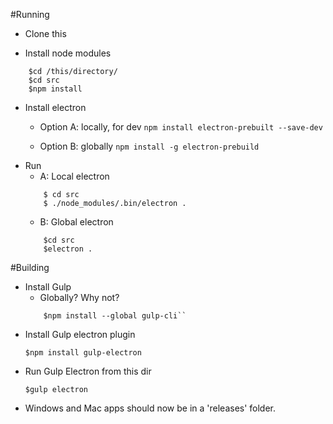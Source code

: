 #Running

* Clone this

* Install node modules
``` 
	$cd /this/directory/
	$cd src
	$npm install 
```
* Install electron 
	* Option A: locally, for dev
		``` npm install electron-prebuilt --save-dev ```
		
	* Option B: globally
		```npm install -g electron-prebuild```
* Run
	* A: Local electron
	``` 
		$ cd src
		$ ./node_modules/.bin/electron . 
	```
	* B: Global electron
	``` 
		$cd src
		$electron .
	```

#Building
* Install Gulp
	* Globally? Why not?
	```
		$npm install --global gulp-cli`` 
	```
* Install Gulp electron plugin
	```
	$npm install gulp-electron
	```
* Run Gulp Electron from this dir
	```
	$gulp electron
	```
* Windows and Mac apps should now be in a 'releases' folder.